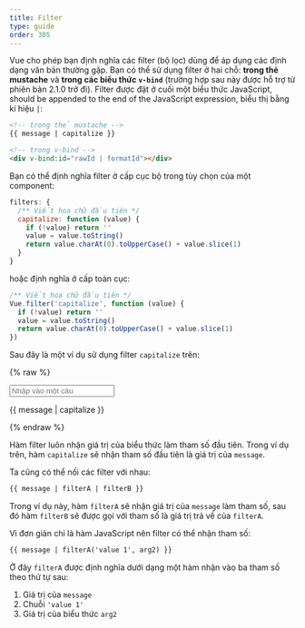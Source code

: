 ```yaml
---
title: Filter
type: guide
order: 305
---
```


Vue cho phép bạn định nghĩa các filter (bộ lọc) dùng để áp dụng các định dạng văn bản thường gặp. Bạn có thể sử dụng filter ở hai chỗ: **trong thẻ mustache** và **trong các biểu thức `v-bind`** (trường hợp sau này được hỗ trợ từ phiên bản 2.1.0 trở đi). Filter được đặt ở cuối một biểu thức JavaScript,  should be appended to the end of the JavaScript expression, biểu thị bằng kí hiệu `|`:

``` html
<!-- trong thẻ mustache -->
{{ message | capitalize }}

<!-- trong v-bind -->
<div v-bind:id="rawId | formatId"></div>
```

Bạn có thể định nghĩa filter ở cấp cục bộ trong tùy chọn của một component:

``` js
filters: {
  /** Viết hoa chữ đầu tiên */
  capitalize: function (value) {
    if (!value) return ''
    value = value.toString()
    return value.charAt(0).toUpperCase() + value.slice(1)
  }
}
```

hoặc định nghĩa ở cấp toàn cục:

``` js
/** Viết hoa chữ đầu tiên */
Vue.filter('capitalize', function (value) {
  if (!value) return ''
  value = value.toString()
  return value.charAt(0).toUpperCase() + value.slice(1)
})
```

Sau đây là một ví dụ sử dụng filter `capitalize` trên:

{% raw %}
<div id="example_1" class="demo">
  <input type="text" v-model="message" placeholder="Nhập vào một câu">
  <p>{{ message | capitalize }}</p>
</div>
<script>
  new Vue({
    el: '#example_1',
    data: function () {
      return {
        message: 'đầu câu thì viết hoa'
      }
    },
    filters: {
      capitalize: function (value) {
        if (!value) return ''
        value = value.toString()
        return value.charAt(0).toUpperCase() + value.slice(1)
      }
    }
  })
</script>
{% endraw %}

Hàm filter luôn nhận giá trị của biểu thức làm tham số đầu tiên. Trong ví dụ trên, hàm `capitalize` sẽ nhận tham số đầu tiên là giá trị của `message`.

Ta cũng có thể nối các filter với nhau:

``` html
{{ message | filterA | filterB }}
```

Trong ví dụ này, hàm `filterA` sẽ nhận giá trị của `message` làm tham số, sau đó hàm `filterB` sẽ được gọi với tham số là giá trị trả về của `filterA`.

Vì đơn giản chỉ là hàm JavaScript nên filter có thể nhận tham số:

``` html
{{ message | filterA('value 1', arg2) }}
```

Ở đây `filterA` được định nghĩa dưới dạng một hàm nhận vào ba tham số theo thứ tự sau:

1. Giá trị của `message`
2. Chuỗi `'value 1'`
3. Giá trị của biểu thức `arg2`
